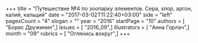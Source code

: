 +++
title = "Путешествие №4 по зоопарку элементов. Сера, хлор, аргон, калий, кальций"
date = "2017-03-02T11:22:40+03:00"
side = "left"
pagesCount = "4"
slogan = ""
year = "2016"
startPage = "10"
authors = [ "Борис Дружинин",]
issues = [ "2016_09",]
illustrators = [ "Анна Горлач",]
month = "09"
rubrics = [ "Оглянись вокруг",]
+++
